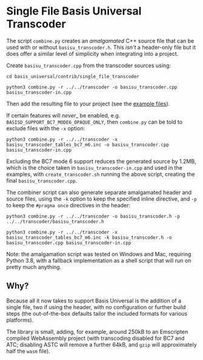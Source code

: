 # Single File Basis Universal Transcoder

The script `combine.py` creates an _amalgamated_ C++ source file that can be used with or without `basisu_transcoder.h`. This _isn't_ a header-only file but it does offer a similar level of simplicity when integrating into a project.

Create `basisu_transcoder.cpp` from the transcoder sources using:
```
cd basis_universal/contrib/single_file_transcoder

python3 combine.py -r ../../transcoder -o basisu_transcoder.cpp basisu_transcoder-in.cpp
```
Then add the resulting file to your project (see the [example files](examples)).

If certain features will _never__ be enabled, e.g. `BASISD_SUPPORT_BC7_MODE6_OPAQUE_ONLY`, then `combine.py` can be told to exclude files with the `-x` option:
```
python3 combine.py -r ../../transcoder -x basisu_transcoder_tables_bc7_m6.inc -o basisu_transcoder.cpp basisu_transcoder-in.cpp
```
Excluding the BC7 mode 6 support reduces the generated source by 1.2MB, which is the choice taken in `basisu_transcoder-in.cpp` and used in the examples, with `create_transcoder.sh` running the above script, creating the final `basisu_transcoder.cpp`.

The combiner script can also generate separate amalgamated header and source files, using the `-k` option to keep the specified inline directive, and `-p` to keep the `#pragma once` directives in the header:
```
python3 combine.py -r ../../transcoder -o basisu_transcoder.h -p ../../transcoder/basisu_transcoder.h

python3 combine.py -r ../../transcoder -x basisu_transcoder_tables_bc7_m6.inc -k basisu_transcoder.h -o basisu_transcoder.cpp basisu_transcoder-in.cpp

```

Note: the amalgamation script was tested on Windows and Mac, requiring Python 3.8, with a fallback implementation as a shell script that will run on pretty much anything.

Why?
----

Because all it now takes to support Basis Universal is the addition of a single file, two if using the header, with no configuration or further build steps (the out-of-the-box defaults tailor the included formats for various platforms).

The library is small, adding, for example, around 250kB to an Emscripten compiled WebAssembly project (with transcoding disabled for BC7 and ATC; disabling ASTC will remove a further 64kB, and `gzip` will approximately half the `wasm` file).
